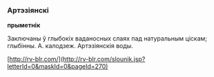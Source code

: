 ### Артэзіянскі
**прыметнік**

Заключаны ў глыбокіх ваданосных слаях пад натуральным ціскам; глыбінны. А. калодзеж. Артэзіянскія воды.

<a rel="author">[http://rv-blr.com/](http://rv-blr.com/slounik.jsp?letterId=0&maskId=0&pageId=270)</a>
